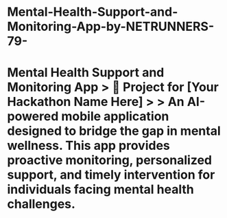 # Mental-Health-Support-and-Monitoring-App-by-NETRUNNERS-79-
# Mental Health Support and Monitoring App  > 🧠 **Project for [Your Hackathon Name Here]** > > An AI-powered mobile application designed to bridge the gap in mental wellness. This app provides proactive monitoring, personalized support, and timely intervention for individuals facing mental health challenges.
